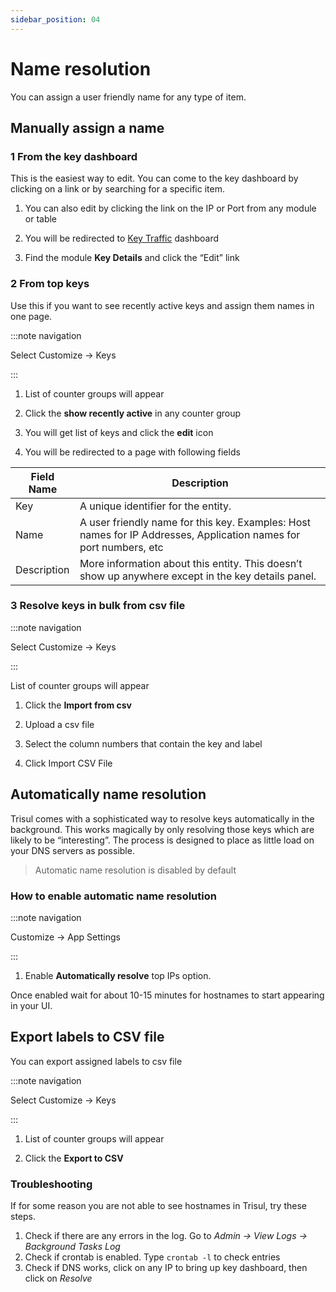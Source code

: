 ```yaml
---
sidebar_position: 04
---
```


# Name resolution

You can assign a user friendly name for any type of item.

## Manually assign a name

### 1 From the key dashboard

This is the easiest way to edit. You can come to the key dashboard by
clicking on a link or by searching for a specific item.

1. You can also edit by clicking the link on the IP or Port from any
   module or table  

2. You will be redirected to [Key Traffic](/docs/ug/ui/dashboards#key_dashboard) dashboard  

3. Find the module **Key Details** and click the “Edit” link

### 2 From top keys

Use this if you want to see recently active keys and assign them names
in one page.

:::note navigation

Select Customize -\> Keys

:::

1. List of counter groups will appear  

2. Click the **show recently active** in any counter group  

3. You will get list of keys and click the **edit** icon  

4. You will be redirected to a page with following fields

| Field Name  | Description                                                                                                       |
| ----------- | ----------------------------------------------------------------------------------------------------------------- |
| Key         | A unique identifier for the entity.                                                                               |
| Name        | A user friendly name for this key. Examples: Host names for IP Addresses, Application names for port numbers, etc |
| Description | More information about this entity. This doesn’t show up anywhere except in the key details panel.                |

### 3 Resolve keys in bulk from csv file

:::note navigation

Select Customize -\> Keys

:::

List of counter groups will appear  

1. Click the **Import from csv**  

2. Upload a csv file  

3. Select the column numbers that contain the key and label  

4. Click Import CSV File

## Automatically name resolution

Trisul comes with a sophisticated way to resolve keys automatically in
the background. This works magically by only resolving those keys which
are likely to be “interesting”. The process is designed to place as
little load on your DNS servers as possible.

> Automatic name resolution is disabled by default

### How to enable automatic name resolution

:::note navigation

Customize -\> App Settings

:::

1. Enable **Automatically resolve** top IPs option.

Once enabled wait for about 10-15 minutes for hostnames to start
appearing in your UI.

## Export labels to CSV file

You can export assigned labels to csv file

:::note navigation

Select Customize -\> Keys

:::

1. List of counter groups will appear  

2. Click the **Export to CSV**

### Troubleshooting

If for some reason you are not able to see hostnames in Trisul, try
these steps.

1. Check if there are any errors in the log. Go to *Admin -\> View Logs
   -\> Background Tasks Log*
2. Check if crontab is enabled. Type `crontab -l` to check entries
3. Check if DNS works, click on any IP to bring up key dashboard, then
   click on *Resolve*
